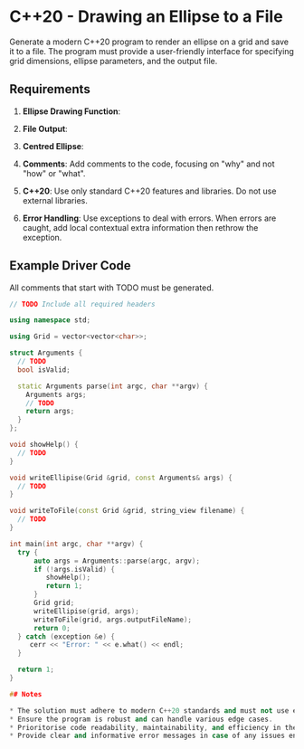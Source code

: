 # C++20 - Drawing an Ellipse to a File

Generate a modern C++20 program to render an ellipse on a grid and save it to a file. 
The program must provide a user-friendly interface for specifying grid dimensions, ellipse parameters, and the output file.

## Requirements

1. **Ellipse Drawing Function**:
1. **File Output**:
1. **Centred Ellipse**:

1. **Comments**: Add comments to the code, focusing on "why" and not "how" or "what".
1. **C++20**: Use only standard C++20 features and libraries. Do not use external libraries.
1. **Error Handling**: Use exceptions to deal with errors. When errors are caught, add local contextual extra information then rethrow the exception.

## Example Driver Code

All comments that start with TODO must be generated.

```cpp
// TODO Include all required headers

using namespace std;

using Grid = vector<vector<char>>;

struct Arguments {
  // TODO
  bool isValid;

  static Arguments parse(int argc, char **argv) {
    Arguments args;
    // TODO
    return args;
  }
};

void showHelp() {
  // TODO
}

void writeEllipise(Grid &grid, const Arguments& args) {
  // TODO
}

void writeToFile(const Grid &grid, string_view filename) {
  // TODO
}

int main(int argc, char **argv) {
  try {
      auto args = Arguments::parse(argc, argv);
      if (!args.isValid) {
         showHelp();
         return 1;
      }
      Grid grid;
      writeEllipise(grid, args);
      writeToFile(grid, args.outputFileName);
      return 0;
  } catch (exception &e) {
     cerr << "Error: " << e.what() << endl;
  }

  return 1;
}

## Notes

* The solution must adhere to modern C++20 standards and must not use external libraries.
* Ensure the program is robust and can handle various edge cases.
* Prioritorise code readability, maintainability, and efficiency in the implementation.
* Provide clear and informative error messages in case of any issues encountered during execution.


